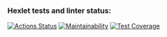 ### Hexlet tests and linter status:
[![Actions Status](https://github.com/hexlet-boilerplates/nodejs-package/workflows/Node%20CI/badge.svg)](https://github.com/SivolonskySergey/frontend-project-lvl1/actions)
[![Maintainability](https://api.codeclimate.com/v1/badges/f7bb8115f7523fe1642d/maintainability)](https://codeclimate.com/github/SivolonskySergey/frontend-project-lvl1/maintainability)
[![Test Coverage](https://api.codeclimate.com/v1/badges/f7bb8115f7523fe1642d/test_coverage)](https://codeclimate.com/github/SivolonskySergey/frontend-project-lvl1/test_coverage)